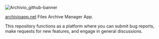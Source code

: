 ![Archivio_github-banner](https://user-images.githubusercontent.com/130581829/233871771-90c0d646-1fe2-4be1-b68b-9ac554e320f6.png)

[archivioapp.net](https://www.archivioapp.net) Files Archive Manager App.

This repository functions as a platform where you can submit bug reports, make requests for new features, and engage in general discussions.
